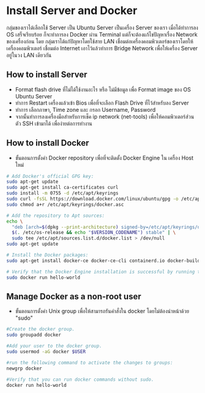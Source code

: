 # Install Server and Docker
  กลุ่มของเราได้เลือกใช้ Server เป็น Ubuntu Server เป็นเครื่อง Server ของเรา เมื่อได้ทำการลง
  OS เสร็จเรียบร้อย ก็จะทำการลง Docker ผ่าน Terminal แต่ก็จะต้องแก้ไขปัญหาเรื่อง Network ของเครื่องก่อน
  โดย กลุ่มเราได้แก้ปัญหาโดยใช้สาย LAN เชื่อมต่อเครื่องคอมพิวเตอร์ของเราโดยให้เครื่องคอมพิวเตอร์ เชื่อมต่อ
  Internet เอาไว้แล้วทำการ Bridge Network เพื่อให้เครื่อง Server อยู่ในวง LAN เดียวกัน

## How to install Server
  * Format flash drive ที่ไม่ได้ใช้งานอะไร หรือ ไม่มีข้อมูล เพื่อ Format image ของ OS Ubuntu Server
  * ทำการ Restart เครื่องแล้วเข้า Bios เพื่อที่จะเลือก Flash Drive ที่ไว้สำหรับลง Server
  * ทำการ เลือกภาษา, Time zone และ กรอก Username, Password
  * จากนั้นทำการลงเครื่องมือสำหรับการเช็ค ip network (net-tools) เพื่อให้คอมพิวเตอร์ส่วนตัว SSH เข้ามาได้ เพื่อง่ายต่อการทำงาน


## How to install Docker
- ขั้นตอนการตั้งค่า Docker repository เพื่อที่จะติดตั้ง Docker Engine ใน เครื่อง Host ใหม่
```bash
# Add Docker's official GPG key:
sudo apt-get update
sudo apt-get install ca-certificates curl
sudo install -m 0755 -d /etc/apt/keyrings
sudo curl -fsSL https://download.docker.com/linux/ubuntu/gpg -o /etc/apt/keyrings/docker.asc
sudo chmod a+r /etc/apt/keyrings/docker.asc

# Add the repository to Apt sources:
echo \
  "deb [arch=$(dpkg --print-architecture) signed-by=/etc/apt/keyrings/docker.asc] https://download.docker.com/linux/ubuntu \
  $(. /etc/os-release && echo "$VERSION_CODENAME") stable" | \
  sudo tee /etc/apt/sources.list.d/docker.list > /dev/null
sudo apt-get update
```

```bash
# Install the Docker packages:
sudo apt-get install docker-ce docker-ce-cli containerd.io docker-buildx-plugin docker-compose-plugin
```

```bash
# Verify that the Docker Engine installation is successful by running the hello-world image
sudo docker run hello-world
```

## Manage Docker as a non-root user
- ขั้นตอนการตั้งค่า Unix group เพื่อให้สามารถรันคำสั่งใน docker โดยไม่ต้องนำหน้าด้วย "sudo"

```bash
#Create the docker group.
sudo groupadd docker
```
```bash
#Add your user to the docker group.
sudo usermod -aG docker $USER
```
```bash
#run the following command to activate the changes to groups:
newgrp docker
```
```bash
#Verify that you can run docker commands without sudo.
docker run hello-world
```

